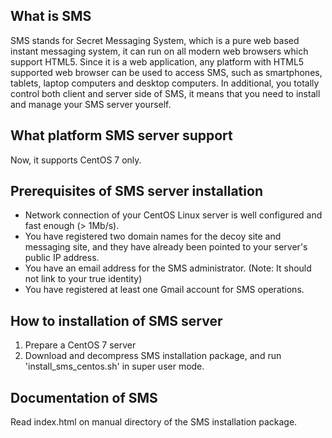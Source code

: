 What is SMS
-----------
SMS stands for Secret Messaging System, which is a pure web based instant messaging system, it can run on all modern web browsers which support HTML5.
Since it is a web application, any platform with HTML5 supported web browser can be used to access SMS, such as smartphones, tablets, laptop computers
and desktop computers. In additional, you totally control both client and server side of SMS, it means that you need to install and manage your SMS
server yourself.

What platform SMS server support
--------------------------------
Now, it supports CentOS 7 only.

Prerequisites of SMS server installation
----------------------------------------
- Network connection of your CentOS Linux server is well configured and fast enough (> 1Mb/s).
- You have registered two domain names for the decoy site and messaging site, and they have already been pointed to your server's public IP address.
- You have an email address for the SMS administrator. (Note: It should not link to your true identity)
- You have registered at least one Gmail account for SMS operations.

How to installation of SMS server
---------------------------------
1. Prepare a CentOS 7 server
2. Download and decompress SMS installation package, and run 'install_sms_centos.sh' in super user mode.

Documentation of SMS
--------------------
Read index.html on manual directory of the SMS installation package.
